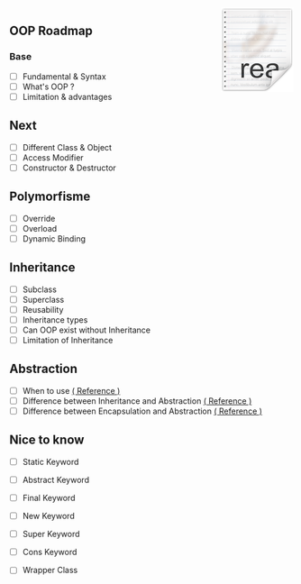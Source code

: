 <img src="icon.png" align="right" />

## OOP Roadmap

### Base
- [ ] Fundamental & Syntax
- [ ] What's OOP ?
- [ ] Limitation & advantages

## Next

- [ ] Different Class & Object
- [ ] Access Modifier
- [ ] Constructor & Destructor

## Polymorfisme

- [ ] Override
- [ ] Overload
- [ ] Dynamic Binding

## Inheritance

- [ ] Subclass
- [ ] Superclass
- [ ] Reusability
- [ ] Inheritance types
- [ ] Can OOP exist without Inheritance
- [ ] Limitation of Inheritance

## Abstraction

- [ ] When to use <a href="https://www.tutorialspoint.com/when-to-use-an-abstract-class-and-when-to-use-an-interface-in-java"> ( Reference ) </a>
- [ ] Difference between Inheritance and Abstraction <a href="https://pediaa.com/what-is-the-difference-between-abstraction-and-inheritance/#:~:text=The%20main%20difference%20between%20abstraction,of%20an%20already%20existing%20class"> ( Reference )</a>
- [ ] Difference between Encapsulation and Abstraction <a href="https://www.guru99.com/difference-between-abstraction-and-encapsulation.html"> ( Reference ) </a>

## Nice to know

- [ ] Static Keyword
- [ ] Abstract Keyword
- [ ] Final Keyword
- [ ] New Keyword
- [ ] Super Keyword
- [ ] Cons Keyword
- [ ] Wrapper Class






